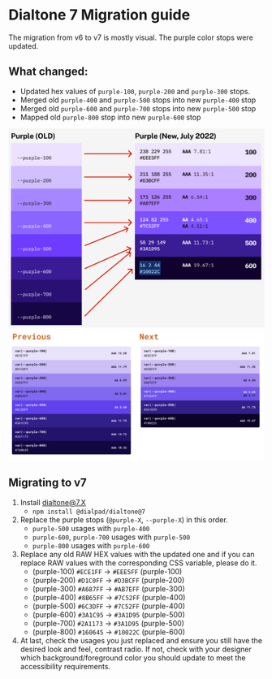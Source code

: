 # Dialtone 7 Migration guide

The migration from v6 to v7 is mostly visual. The purple color stops were updated.

## What changed:

- Updated hex values of `purple-100`, `purple-200` and `purple-300` stops.
- Merged old `purple-400` and `purple-500` stops into new `purple-400` stop
- Merged old `purple-600` and `purple-700` stops into new `purple-500` stop
- Mapped old `purple-800` stop into new `purple-600` stop

![](purple_mappings.png)
![](previous_next_mappings.png)

## Migrating to v7

1. Install dialtone@7.X
   - `npm install @dialpad/dialtone@7`
2. Replace the purple stops (`@purple-X`, `--purple-X`) in this order.
   - `purple-500` usages with `purple-400`
   - `purple-600`, `purple-700` usages with `purple-500`
   - `purple-800` usages with `purple-600`
3. Replace any old RAW HEX values with the updated one and if you can replace RAW 
values with the corresponding CSS variable, please do it.
   - (purple-100) `#ECE1FF` → `#EEE5FF` (purple-100)
   - (purple-200) `#D1C0FF` → `#D3BCFF` (purple-200)
   - (purple-300) `#A687FF` → `#AB7EFF` (purple-300)
   - (purple-400) `#8B65FF` → `#7C52FF` (purple-400)
   - (purple-500) `#6C3DFF` → `#7C52FF` (purple-400)
   - (purple-600) `#3A1C95` → `#3A1D95` (purple-500)
   - (purple-700) `#2A1173` → `#3A1D95` (purple-500)
   - (purple-800) `#160645` → `#10022C` (purple-600)
4. At last, check the usages you just replaced and ensure you still have the desired look and feel,
contrast radio. If not, check with your designer which background/foreground color you should update 
to meet the accessibility requirements.
